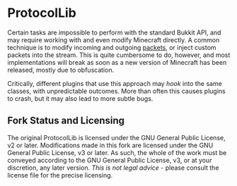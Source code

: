 # ProtocolLib

Certain tasks are impossible to perform with the standard Bukkit API, and may require
working with and even modify Minecraft directly. A common technique is to modify incoming
and outgoing [packets](https://www.wiki.vg/Protocol), or inject custom packets into the
stream. This is quite cumbersome to do, however, and most implementations will break
as soon as a new version of Minecraft has been released, mostly due to obfuscation.

Critically, different plugins that use this approach may _hook_ into the same classes,
with unpredictable outcomes. More than often this causes plugins to crash, but it may also
lead to more subtle bugs.

## Fork Status and Licensing

The original ProtocolLib is licensed under the GNU General Public License, v2 or later. Modifications made
in this fork are licensed under the GNU General Public License, v3 or later. As such, the whole of the work
must be conveyed according to the GNU General Public License, v3, or at your discretion, any later version.
*This is not legal advice* - please consult the license file for the precise licensing.

